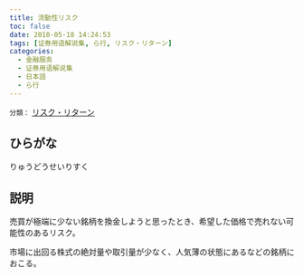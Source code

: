 ```yaml
---
title: 流動性リスク
toc: false
date: 2018-05-18 14:24:53
tags: [证券用语解说集, ら行, リスク・リターン]
categories:
  - 金融服务
  - 证券用语解说集
  - 日本語
  - ら行
---
```


`分類：` [リスク・リターン](/tags/リスク・リターン/)

## ひらがな

りゅうどうせいりすく

## 説明

売買が極端に少ない銘柄を換金しようと思ったとき、希望した価格で売れない可能性のあるリスク。

市場に出回る株式の絶対量や取引量が少なく、人気薄の状態にあるなどの銘柄におこる。
